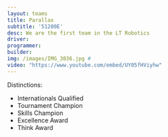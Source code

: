 ```yaml
---
layout: teams
title: Parallax
subtitle: '51200E'
desc: We are the first team in the LT Robotics
driver:
programmer:
builder:
img: /images/IMG_3036.jpg #
video: "https://www.youtube.com/embed/UY05fHViyhw" 
---
```

Distinctions:
- Internationals Qualified
- Tournament Champion
- Skills Champion
- Excellence Award
- Think Award
